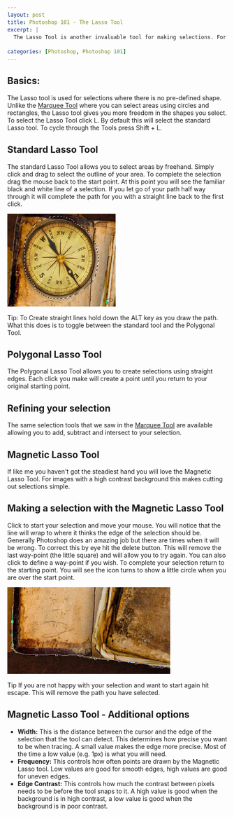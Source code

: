 ```yaml
--- 
layout: post
title: Photoshop 101 - The Lasso Tool
excerpt: |
  The Lasso Tool is another invaluable tool for making selections. For those with an unsteady hand or a hangover the Magnetic Lasso Tool will also save serious time in cutting out selections. 

categories: [Photoshop, Photoshop 101]
---
```

## Basics: 

The Lasso tool is used for selections where there is no pre-defined shape. Unlike the [Marquee Tool][1] where you can select areas using circles and rectangles, the Lasso tool gives you more freedom in the shapes you select. To select the Lasso Tool click L. By default this will select the standard Lasso tool. To cycle through the Tools press Shift + L. 

## Standard Lasso Tool

The standard Lasso Tool allows you to select areas by freehand. Simply click and drag to select the outline of your area. To complete the selection drag the mouse back to the start point. At this point you will see the familiar black and white line of a selection. If you let go of your path half way through it will complete the path for you with a straight line back to the first click. 

![Freehand Selection with the Lasso Tool][2] 

Tip: To Create straight lines hold down the ALT key as you draw the path. What this does is to toggle between the standard tool and the Polygonal Tool.

## Polygonal Lasso Tool

The Polygonal Lasso Tool allows you to create selections using straight edges. Each click you make will create a point until you return to your original starting point. 

## Refining your selection

The same selection tools that we saw in the [Marquee Tool][1] are available allowing you to add, subtract and intersect to your selection.

## Magnetic Lasso Tool

If like me you haven't got the steadiest hand you will love the Magnetic Lasso Tool. For images with a high contrast background this makes cutting out selections simple.

## Making a selection with the Magnetic Lasso Tool 

Click to start your selection and move your mouse. You will notice that the line will wrap to where it thinks the edge of the selection should be. Generally Photoshop does an amazing job but there are times when it will be wrong. To correct this by eye hit the delete button. This will remove the last way-point (the little square) and will allow you to try again. You can also click to define a way-point if you wish. To complete your selection return to the starting point. You will see the icon turns to show a little circle when you are over the start point.

![Cutting out a shape using the magnetic lasso][3] 

Tip If you are not happy with your selection and want to start again hit escape. This will remove the path you have selected.

## Magnetic Lasso Tool - Additional options

*   **Width:** This is the distance between the cursor and the edge of the selection that the tool can detect. This determines how precise you want to be when tracing. A small value makes the edge more precise. Most of the time a low value (e.g. 1px) is what you will need.
*   **Frequency:** This controls how often points are drawn by the Magnetic Lasso tool. Low values are good for smooth edges, high values are good for uneven edges. 
*   **Edge Contrast:** This controls how much the contrast between pixels needs to be before the tool snaps to it. A high value is good when the background is in high contrast, a low value is good when the background is in poor contrast.

 [1]: http://www.shapeshed.com/journal/photoshop_101_the_marquee_tool/
 [2]: /images/articles/freehand_lasso.jpg "Freehand Selection with the Lasso Tool"
 [3]: /images/articles/tracing_shape.jpg "Cutting out a shape using the magnetic lasso"
